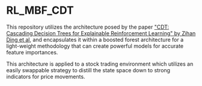 # RL_MBF_CDT
This repository utilizes the architecture posed by the paper ["CDT: Cascading Decision Trees for Explainable Reinforcement Learning" by Zihan Ding et al](https://arxiv.org/abs/2011.07553), and encapsulates it within a boosted forest architecture for a light-weight methodology that can create powerful models for accurate feature importances.

This architecture is applied to a stock trading environment which utilizes an easily swappable strategy to distill the state space down to strong indicators for price movements.
